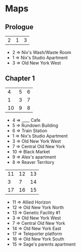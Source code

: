 # Maps

## Prologue

|   |   |   |
|---|---|---|
| 2 | 1 | 3|

* 2 => Nix's Wash/Waste Room
* 1 => Nix's Studio Apartment
* 3 => Old New York West

## Chapter 1

|   |   |   |
|---|---|---|
| 4 | 5 | 6 |
| 1 | 3 | 7 |
| 10 | 9 | 8 |

* 4 => ____ Cafe
* 5 => Rundown Building
* 6 => Train Station
* 1 => Nix's Studio Apartment
* 3 => Old New York West
* 7 => Central Old New York
* 10 => Black Market
* 9 => Alex's apartment
* 8 => Reaver Territory



|   |   |   |
|---|---|---|
| 11 | 12 | 13 |
| 3 | 7 | 14 |
| 17 | 16 | 15 |

* 11 => Allied Horizon
* 12 => Old New York North
* 13 => Genetic Facility #1
* 3 => Old New York West
* 7 => Central Old New York
* 14 => Old New York East
* 17 => Teleporter platform
* 16 => Old New York South
* 15 => Sage's parents apartment


